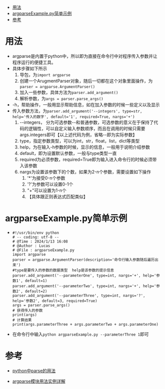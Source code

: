 <!-- START doctoc generated TOC please keep comment here to allow auto update -->
<!-- DON'T EDIT THIS SECTION, INSTEAD RE-RUN doctoc TO UPDATE -->


- [用法](#%E7%94%A8%E6%B3%95)
- [argparseExample.py简单示例](#argparseexamplepy%E7%AE%80%E5%8D%95%E7%A4%BA%E4%BE%8B)
- [参考](#%E5%8F%82%E8%80%83)

<!-- END doctoc generated TOC please keep comment here to allow auto update -->

# 用法

- argparse是内置于python中，所以即为直接在命令行中对程序传入参数并让程序运行的便捷工具。
- 具体步骤如下所示
  1. 导包，为`import argparse`
  2. 创建一个ArugmentParser对象，随后一切都在这个对象里面操作，为`parser = argparse.ArgumentParser()`
  3. 加入一些参数，具体方法为`parser.add_argument()`
  4. 解析参数，为`args = parser.parse_args()`
- -h，帮助操作，一般用显示帮助信息，如在加入参数的时候一些定义以及显示
- 传入参数方法，为`parser.add_argument('--integers', type=str, help='传入的数字', default='1', required=True, nargs='+')`
  1. --integers， 分为可选参数--和普通参数，可选参数的意义在于保持了代码的逻辑性，可以自定义输入参数顺序，而且在调用的时候只需要args.integers即可【以上述代码为例，省略--即为实际参数】
  2. type，指定参数类型，可以为int，str，float，list，dict等类型
  3. help，为在输入-h参数的时候，显示的信息，一般用于说明介绍参数
  4. default，即为设置默认参数，一般与type类型一直
  5. required为必须参数，required=True即为输入进入命令行的时候必须带入该参数
  6. nargs为设置该参数下的个数，如果为2-n个参数，需要设置如下操作
     1. '\*'为接受0-n个参数
     2. '?'为参数可以设置0-1个
     3. "+"可以设置为1-n个
     4. 【具体跟正则表达式匹配类似】

# argparseExample.py简单示例

- ```
  #!/usr/bin/env python
  # -- coding: utf-8 --
  # @Time : 2024/1/13 16:08
  # @Author : Lucas
  # @File : argparseExample.py
  import argparse
  parser = argparse.ArgumentParser(description='命令行输入参数随后遍历出来')
  #type是要传入的参数的数据类型  help是该参数的提示信息
  parser.add_argument('--parameterOne', type=int, nargs='+', help='参数1', default=1)
  parser.add_argument('--parameterTwo', type=int, nargs='+', help='参数2', default=2)
  parser.add_argument('--parameterThree', type=int, nargs='?', help='参数2', default=3, required=True)
  args = parser.parse_args()
  # 获得传入的参数
  print(args)
  # 计算结果
  print(args.parameterThree + args.parameterTwo + args.parameterOne)
  ```

- 在命令行中输入`python argparseExample.py --parameterThree 1`即可

# 参考

- [python中parse的用法](https://blog.csdn.net/qq_35498453/article/details/108757215)

- [argparse模块用法实例详解](https://zhuanlan.zhihu.com/p/56922793)